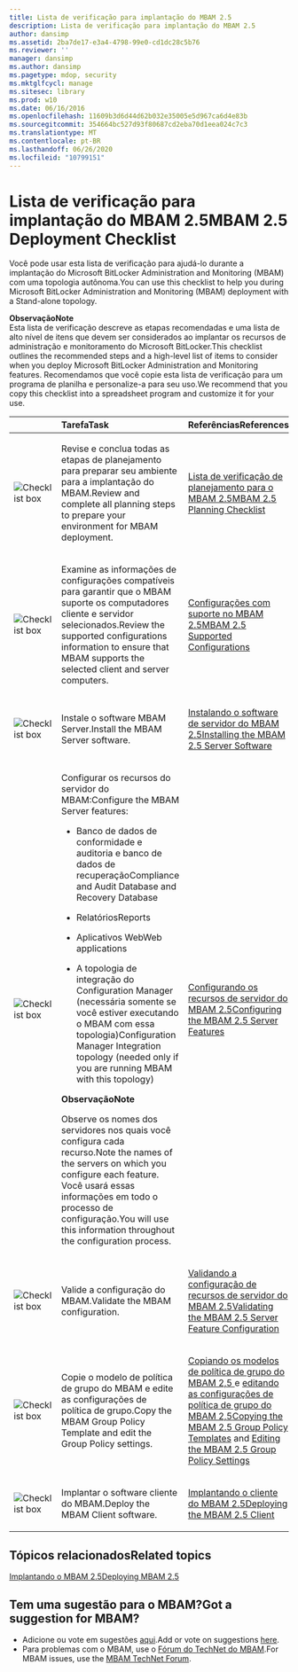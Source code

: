 ```yaml
---
title: Lista de verificação para implantação do MBAM 2.5
description: Lista de verificação para implantação do MBAM 2.5
author: dansimp
ms.assetid: 2ba7de17-e3a4-4798-99e0-cd1dc28c5b76
ms.reviewer: ''
manager: dansimp
ms.author: dansimp
ms.pagetype: mdop, security
ms.mktglfcycl: manage
ms.sitesec: library
ms.prod: w10
ms.date: 06/16/2016
ms.openlocfilehash: 11609b3d6d44d62b032e35005e5d967ca6d4e83b
ms.sourcegitcommit: 354664bc527d93f80687cd2eba70d1eea024c7c3
ms.translationtype: MT
ms.contentlocale: pt-BR
ms.lasthandoff: 06/26/2020
ms.locfileid: "10799151"
---
```

# <span data-ttu-id="717e5-103">Lista de verificação para implantação do MBAM 2.5</span><span class="sxs-lookup"><span data-stu-id="717e5-103">MBAM 2.5 Deployment Checklist</span></span>


<span data-ttu-id="717e5-104">Você pode usar esta lista de verificação para ajudá-lo durante a implantação do Microsoft BitLocker Administration and Monitoring (MBAM) com uma topologia autônoma.</span><span class="sxs-lookup"><span data-stu-id="717e5-104">You can use this checklist to help you during Microsoft BitLocker Administration and Monitoring (MBAM) deployment with a Stand-alone topology.</span></span>

**<span data-ttu-id="717e5-105">Observação</span><span class="sxs-lookup"><span data-stu-id="717e5-105">Note</span></span>**  
<span data-ttu-id="717e5-106">Esta lista de verificação descreve as etapas recomendadas e uma lista de alto nível de itens que devem ser considerados ao implantar os recursos de administração e monitoramento do Microsoft BitLocker.</span><span class="sxs-lookup"><span data-stu-id="717e5-106">This checklist outlines the recommended steps and a high-level list of items to consider when you deploy Microsoft BitLocker Administration and Monitoring features.</span></span> <span data-ttu-id="717e5-107">Recomendamos que você copie esta lista de verificação para um programa de planilha e personalize-a para seu uso.</span><span class="sxs-lookup"><span data-stu-id="717e5-107">We recommend that you copy this checklist into a spreadsheet program and customize it for your use.</span></span>



<table>
<colgroup>
<col width="25%" />
<col width="25%" />
<col width="25%" />
<col width="25%" />
</colgroup>
<thead>
<tr class="header">
<th align="left"></th>
<th align="left"><span data-ttu-id="717e5-108">Tarefa</span><span class="sxs-lookup"><span data-stu-id="717e5-108">Task</span></span></th>
<th align="left"><span data-ttu-id="717e5-109">Referências</span><span class="sxs-lookup"><span data-stu-id="717e5-109">References</span></span></th>
<th align="left"><span data-ttu-id="717e5-110">Observações</span><span class="sxs-lookup"><span data-stu-id="717e5-110">Notes</span></span></th>
</tr>
</thead>
<tbody>
<tr class="odd">
<td align="left"><img src="images/checklistbox.gif" alt="Checklist box" /></td>
<td align="left"><p><span data-ttu-id="717e5-111">Revise e conclua todas as etapas de planejamento para preparar seu ambiente para a implantação do MBAM.</span><span class="sxs-lookup"><span data-stu-id="717e5-111">Review and complete all planning steps to prepare your environment for MBAM deployment.</span></span></p></td>
<td align="left"><p><a href="mbam-25-planning-checklist.md" data-raw-source="[MBAM 2.5 Planning Checklist](mbam-25-planning-checklist.md)"><span data-ttu-id="717e5-112">Lista de verificação de planejamento para o MBAM 2.5</span><span class="sxs-lookup"><span data-stu-id="717e5-112">MBAM 2.5 Planning Checklist</span></span></a></p></td>
<td align="left"><p></p></td>
</tr>
<tr class="even">
<td align="left"><img src="images/checklistbox.gif" alt="Checklist box" /></td>
<td align="left"><p><span data-ttu-id="717e5-113">Examine as informações de configurações compatíveis para garantir que o MBAM suporte os computadores cliente e servidor selecionados.</span><span class="sxs-lookup"><span data-stu-id="717e5-113">Review the supported configurations information to ensure that MBAM supports the selected client and server computers.</span></span></p></td>
<td align="left"><p><a href="mbam-25-supported-configurations.md" data-raw-source="[MBAM 2.5 Supported Configurations](mbam-25-supported-configurations.md)"><span data-ttu-id="717e5-114">Configurações com suporte no MBAM 2.5</span><span class="sxs-lookup"><span data-stu-id="717e5-114">MBAM 2.5 Supported Configurations</span></span></a></p></td>
<td align="left"><p></p></td>
</tr>
<tr class="odd">
<td align="left"><img src="images/checklistbox.gif" alt="Checklist box" /></td>
<td align="left"><p><span data-ttu-id="717e5-115">Instale o software MBAM Server.</span><span class="sxs-lookup"><span data-stu-id="717e5-115">Install the MBAM Server software.</span></span></p></td>
<td align="left"><p><a href="installing-the-mbam-25-server-software.md" data-raw-source="[Installing the MBAM 2.5 Server Software](installing-the-mbam-25-server-software.md)"><span data-ttu-id="717e5-116">Instalando o software de servidor do MBAM 2.5</span><span class="sxs-lookup"><span data-stu-id="717e5-116">Installing the MBAM 2.5 Server Software</span></span></a></p></td>
<td align="left"><p></p></td>
</tr>
<tr class="even">
<td align="left"><img src="images/checklistbox.gif" alt="Checklist box" /></td>
<td align="left"><p><span data-ttu-id="717e5-117">Configurar os recursos do servidor do MBAM:</span><span class="sxs-lookup"><span data-stu-id="717e5-117">Configure the MBAM Server features:</span></span></p>
<ul>
<li><p><span data-ttu-id="717e5-118">Banco de dados de conformidade e auditoria e banco de dados de recuperação</span><span class="sxs-lookup"><span data-stu-id="717e5-118">Compliance and Audit Database and Recovery Database</span></span></p></li>
<li><p><span data-ttu-id="717e5-119">Relatórios</span><span class="sxs-lookup"><span data-stu-id="717e5-119">Reports</span></span></p></li>
<li><p><span data-ttu-id="717e5-120">Aplicativos Web</span><span class="sxs-lookup"><span data-stu-id="717e5-120">Web applications</span></span></p></li>
<li><p><span data-ttu-id="717e5-121">A topologia de integração do Configuration Manager (necessária somente se você estiver executando o MBAM com essa topologia)</span><span class="sxs-lookup"><span data-stu-id="717e5-121">Configuration Manager Integration topology (needed only if you are running MBAM with this topology)</span></span></p></li>
</ul>
<div class="alert">
<strong><span data-ttu-id="717e5-122">Observação</span><span class="sxs-lookup"><span data-stu-id="717e5-122">Note</span></span></strong><br/><p><span data-ttu-id="717e5-123">Observe os nomes dos servidores nos quais você configura cada recurso.</span><span class="sxs-lookup"><span data-stu-id="717e5-123">Note the names of the servers on which you configure each feature.</span></span> <span data-ttu-id="717e5-124">Você usará essas informações em todo o processo de configuração.</span><span class="sxs-lookup"><span data-stu-id="717e5-124">You will use this information throughout the configuration process.</span></span></p>
</div>
<div>

</div></td>
<td align="left"><p><a href="configuring-the-mbam-25-server-features.md" data-raw-source="[Configuring the MBAM 2.5 Server Features](configuring-the-mbam-25-server-features.md)"><span data-ttu-id="717e5-125">Configurando os recursos de servidor do MBAM 2.5</span><span class="sxs-lookup"><span data-stu-id="717e5-125">Configuring the MBAM 2.5 Server Features</span></span></a></p></td>
<td align="left"><p></p></td>
</tr>
<tr class="odd">
<td align="left"><img src="images/checklistbox.gif" alt="Checklist box" /></td>
<td align="left"><p><span data-ttu-id="717e5-126">Valide a configuração do MBAM.</span><span class="sxs-lookup"><span data-stu-id="717e5-126">Validate the MBAM configuration.</span></span></p></td>
<td align="left"><p><a href="validating-the-mbam-25-server-feature-configuration.md" data-raw-source="[Validating the MBAM 2.5 Server Feature Configuration](validating-the-mbam-25-server-feature-configuration.md)"><span data-ttu-id="717e5-127">Validando a configuração de recursos de servidor do MBAM 2.5</span><span class="sxs-lookup"><span data-stu-id="717e5-127">Validating the MBAM 2.5 Server Feature Configuration</span></span></a></p></td>
<td align="left"><p></p></td>
</tr>
<tr class="even">
<td align="left"><img src="images/checklistbox.gif" alt="Checklist box" /></td>
<td align="left"><p><span data-ttu-id="717e5-128">Copie o modelo de política de grupo do MBAM e edite as configurações de política de grupo.</span><span class="sxs-lookup"><span data-stu-id="717e5-128">Copy the MBAM Group Policy Template and edit the Group Policy settings.</span></span></p></td>
<td align="left"><p><a href="copying-the-mbam-25-group-policy-templates.md" data-raw-source="[Copying the MBAM 2.5 Group Policy Templates](copying-the-mbam-25-group-policy-templates.md)"><span data-ttu-id="717e5-129">Copiando os modelos de política de grupo do MBAM 2,5 </a> e <a href="editing-the-mbam-25-group-policy-settings.md" data-raw-source="[Editing the MBAM 2.5 Group Policy Settings](editing-the-mbam-25-group-policy-settings.md)"> editando as configurações de política de grupo do MBAM 2,5</span><span class="sxs-lookup"><span data-stu-id="717e5-129">Copying the MBAM 2.5 Group Policy Templates</a> and <a href="editing-the-mbam-25-group-policy-settings.md" data-raw-source="[Editing the MBAM 2.5 Group Policy Settings](editing-the-mbam-25-group-policy-settings.md)">Editing the MBAM 2.5 Group Policy Settings</span></span></a></p></td>
<td align="left"><p></p></td>
</tr>
<tr class="odd">
<td align="left"><img src="images/checklistbox.gif" alt="Checklist box" /></td>
<td align="left"><p><span data-ttu-id="717e5-130">Implantar o software cliente do MBAM.</span><span class="sxs-lookup"><span data-stu-id="717e5-130">Deploy the MBAM Client software.</span></span></p></td>
<td align="left"><p><a href="deploying-the-mbam-25-client.md" data-raw-source="[Deploying the MBAM 2.5 Client](deploying-the-mbam-25-client.md)"><span data-ttu-id="717e5-131">Implantando o cliente do MBAM 2.5</span><span class="sxs-lookup"><span data-stu-id="717e5-131">Deploying the MBAM 2.5 Client</span></span></a></p></td>
<td align="left"><p></p></td>
</tr>
</tbody>
</table>




## <span data-ttu-id="717e5-132">Tópicos relacionados</span><span class="sxs-lookup"><span data-stu-id="717e5-132">Related topics</span></span>


[<span data-ttu-id="717e5-133">Implantando o MBAM 2.5</span><span class="sxs-lookup"><span data-stu-id="717e5-133">Deploying MBAM 2.5</span></span>](deploying-mbam-25.md)




## <span data-ttu-id="717e5-134">Tem uma sugestão para o MBAM?</span><span class="sxs-lookup"><span data-stu-id="717e5-134">Got a suggestion for MBAM?</span></span>
- <span data-ttu-id="717e5-135">Adicione ou vote em sugestões [aqui](http://mbam.uservoice.com/forums/268571-microsoft-bitlocker-administration-and-monitoring).</span><span class="sxs-lookup"><span data-stu-id="717e5-135">Add or vote on suggestions [here](http://mbam.uservoice.com/forums/268571-microsoft-bitlocker-administration-and-monitoring).</span></span> 
- <span data-ttu-id="717e5-136">Para problemas com o MBAM, use o [Fórum do TechNet do MBAM](https://social.technet.microsoft.com/Forums/home?forum=mdopmbam).</span><span class="sxs-lookup"><span data-stu-id="717e5-136">For MBAM issues, use the [MBAM TechNet Forum](https://social.technet.microsoft.com/Forums/home?forum=mdopmbam).</span></span>




